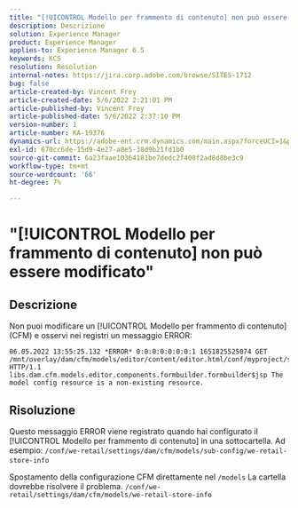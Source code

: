 ```yaml
---
title: "[!UICONTROL Modello per frammento di contenuto] non può essere modificato"
description: Descrizione
solution: Experience Manager
product: Experience Manager
applies-to: Experience Manager 6.5
keywords: KCS
resolution: Resolution
internal-notes: https://jira.corp.adobe.com/browse/SITES-1712
bug: false
article-created-by: Vincent Frey
article-created-date: 5/6/2022 2:21:01 PM
article-published-by: Vincent Frey
article-published-date: 5/6/2022 2:37:10 PM
version-number: 1
article-number: KA-19376
dynamics-url: https://adobe-ent.crm.dynamics.com/main.aspx?forceUCI=1&pagetype=entityrecord&etn=knowledgearticle&id=c91330bb-47cd-ec11-a7b5-6045bd00db25
exl-id: 670cc6de-15d9-4e27-a8e5-38d9b21fd1b0
source-git-commit: 6a23faae10364181be7dedc2f408f2ad8d8be3c9
workflow-type: tm+mt
source-wordcount: '66'
ht-degree: 7%

---
```


# &quot;[!UICONTROL Modello per frammento di contenuto] non può essere modificato&quot;

## Descrizione


Non puoi modificare un [!UICONTROL Modello per frammento di contenuto] (CFM) e osservi nei registri un messaggio ERROR:

```
06.05.2022 13:55:25.132 *ERROR* 0:0:0:0:0:0:0:1 1651825525074 GET 
/mnt/overlay/dam/cfm/models/editor/content/editor.html/conf/myproject/settings/dam/cfm/models/mycompanymodels HTTP/1.1 
libs.dam.cfm.models.editor.components.formbuilder.formbuilder$jsp The model config resource is a non-existing resource.
```

## Risoluzione


Questo messaggio ERROR viene registrato quando hai configurato il [!UICONTROL Modello per frammento di contenuto] in una sottocartella.
Ad esempio: `/conf/we-retail/settings/dam/cfm/models/sub-config/we-retail-store-info` 

Spostamento della configurazione CFM direttamente nel `/models` La cartella dovrebbe risolvere il problema.
`/conf/we-retail/settings/dam/cfm/models/we-retail-store-info`
